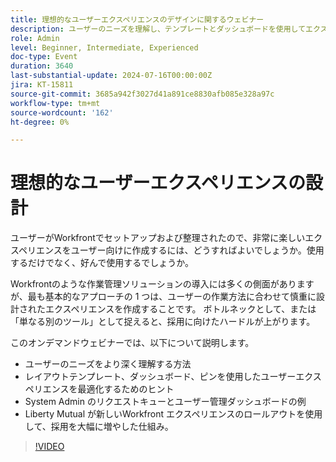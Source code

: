 ```yaml
---
title: 理想的なユーザーエクスペリエンスのデザインに関するウェビナー
description: ユーザーのニーズを理解し、テンプレートとダッシュボードを使用してエクスペリエンスを最適化し、リクエストを管理し、Liberty Mutual のWorkfrontの成功から学ぶためのピアインサイトを発見します。
role: Admin
level: Beginner, Intermediate, Experienced
doc-type: Event
duration: 3640
last-substantial-update: 2024-07-16T00:00:00Z
jira: KT-15811
source-git-commit: 3685a942f3027d41a891ce8830afb085e328a97c
workflow-type: tm+mt
source-wordcount: '162'
ht-degree: 0%

---
```



# 理想的なユーザーエクスペリエンスの設計

ユーザーがWorkfrontでセットアップおよび整理されたので、非常に楽しいエクスペリエンスをユーザー向けに作成するには、どうすればよいでしょうか。使用するだけでなく、好んで使用するでしょうか。

Workfrontのような作業管理ソリューションの導入には多くの側面がありますが、最も基本的なアプローチの 1 つは、ユーザーの作業方法に合わせて慎重に設計されたエクスペリエンスを作成することです。 ボトルネックとして、または「単なる別のツール」として捉えると、採用に向けたハードルが上がります。

このオンデマンドウェビナーでは、以下について説明します。

* ユーザーのニーズをより深く理解する方法
* レイアウトテンプレート、ダッシュボード、ピンを使用したユーザーエクスペリエンスを最適化するためのヒント
* System Admin のリクエストキューとユーザー管理ダッシュボードの例
* Liberty Mutual が新しいWorkfront エクスペリエンスのロールアウトを使用して、採用を大幅に増やした仕組み。

>[!VIDEO](https://video.tv.adobe.com/v/3431005/?learn=on)
